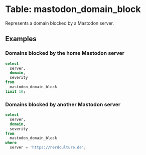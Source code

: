 # Table: mastodon_domain_block

Represents a domain blocked by a Mastodon server.

## Examples

### Domains blocked by the home Mastodon server

```sql
select
  server,
  domain,
  severity
from
  mastodon_domain_block
limit 10;
```

### Domains blocked by another Mastodon server
```sql
select
  server,
  domain,
  severity
from
  mastodon_domain_block
where
  server = 'https://nerdculture.de';
```

